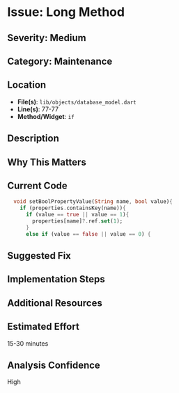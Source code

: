 # Issue: Long Method

## Severity: Medium

## Category: Maintenance

## Location
- **File(s)**: `lib/objects/database_model.dart`
- **Line(s)**: 77-77
- **Method/Widget**: `if`

## Description


## Why This Matters


## Current Code
```dart
  void setBoolPropertyValue(String name, bool value){
    if (properties.containsKey(name)){
      if (value == true || value == 1){
        properties[name]?.ref.set(1);
      }
      else if (value == false || value == 0) {
```

## Suggested Fix


## Implementation Steps


## Additional Resources


## Estimated Effort
15-30 minutes

## Analysis Confidence
High
